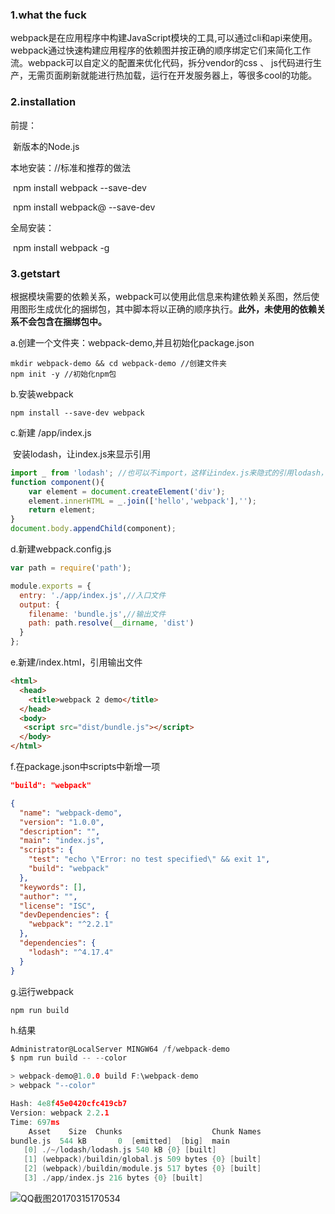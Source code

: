 ### 1.what the fuck

​	webpack是在应用程序中构建JavaScript模块的工具,可以通过cli和api来使用。webpack通过快速构建应用程序的依赖图并按正确的顺序绑定它们来简化工作流。webpack可以自定义的配置来优化代码，拆分vendor的css 、 js代码进行生产，无需页面刷新就能进行热加载，运行在开发服务器上，等很多cool的功能。

### 2.installation

前提：

​	新版本的Node.js

本地安装：//标准和推荐的做法

​	npm install webpack --save-dev

​	npm install webpack@<version> --save-dev

全局安装：

​	npm install webpack -g

### 3.getstart

​	根据模块需要的依赖关系，webpack可以使用此信息来构建依赖关系图，然后使用图形生成优化的捆绑包，其中脚本将以正确的顺序执行。**此外，未使用的依赖关系不会包含在捆绑包中。**

a.创建一个文件夹：webpack-demo,并且初始化package.json

```
mkdir webpack-demo && cd webpack-demo //创建文件夹
npm init -y //初始化npm包
```

b.安装webpack 

```
npm install --save-dev webpack
```

c.新建 /app/index.js

​	安装lodash，让index.js来显示引用

```javascript
import _ from 'lodash'; //也可以不import，这样让index.js来隐式的引用lodash，因为index.js没有为lodash定义，只是假设'_'全局变量存在。这样就导致隐式的引用。这样会导致一些问题。当没有依赖项，或者依赖性顺序出错，会导致程序不能正常工作。还有如果包括一个依赖，但没有使用，那么浏览器必须下载很多不必要的代码。
function component(){
    var element = document.createElement('div');
    element.innerHTML = _.join(['hello','webpack'],'');
    return element;
}
document.body.appendChild(component);
```

d.新建webpack.config.js

```javascript
var path = require('path');

module.exports = {
  entry: './app/index.js',//入口文件
  output: {
    filename: 'bundle.js',//输出文件
    path: path.resolve(__dirname, 'dist')
  }
};
```

e.新建/index.html，引用输出文件

```html
<html>
  <head>
    <title>webpack 2 demo</title>
  </head>
  <body>
   <script src="dist/bundle.js"></script>
  </body>
</html>
```

f.在package.json中scripts中新增一项

```json
"build": "webpack"
```

```json
{
  "name": "webpack-demo",
  "version": "1.0.0",
  "description": "",
  "main": "index.js",
  "scripts": {
    "test": "echo \"Error: no test specified\" && exit 1",
    "build": "webpack"
  },
  "keywords": [],
  "author": "",
  "license": "ISC",
  "devDependencies": {
    "webpack": "^2.2.1"
  },
  "dependencies": {
    "lodash": "^4.17.4"
  }
}

```

g.运行webpack

```
npm run build
```

h.结果

```c
Administrator@LocalServer MINGW64 /f/webpack-demo
$ npm run build -- --color

> webpack-demo@1.0.0 build F:\webpack-demo
> webpack "--color"

Hash: 4e8f45e0420cfc419cb7
Version: webpack 2.2.1
Time: 697ms
    Asset    Size  Chunks                    Chunk Names
bundle.js  544 kB       0  [emitted]  [big]  main
   [0] ./~/lodash/lodash.js 540 kB {0} [built]
   [1] (webpack)/buildin/global.js 509 bytes {0} [built]
   [2] (webpack)/buildin/module.js 517 bytes {0} [built]
   [3] ./app/index.js 216 bytes {0} [built]
```

![QQ截图20170315170534](C:\Users\Administrator\Desktop\QQ截图20170315170534.png)